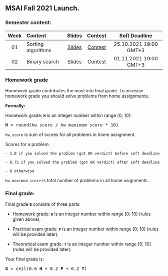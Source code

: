 ## MSAI Fall 2021 Launch.

### Semester content:

| Week   | Content                | Slides                                                                      | Contest                                                     | Soft Deadline          |
|:------:|:-----------------------|:---------------------------------------------------------------------------:|:-----------------------------------------------------------:|:----------------------:|
| 01     | Sorting algorithms     | [Slides](../master/week01_sorting_algorithms/MSAI.2021.Algo.W01.slides.pdf) | [Contest](https://contest.yandex.ru/contest/29728/?lang=en) | 25.10.2021 19:00 GMT+3 |
| 02     | Binary search          | [Slides](../master/week02_binary_search/MSAI.2021.Algo.W02.slides.pdf) | [Contest](https://contest.yandex.ru/contest/30878/?lang=en)      | 01.11.2021 19:00 GMT+3 |
<!---
| 03     | Basic Data sturctures  | [Slides](../master/week01_sorting_algorithms/MSAI.2021.Algo.W03.slides.pdf) | [Contest](https://contest.yandex.ru/contest/<ID>/?lang=en) | 01.11.2021 19:00 GMT+3 |
| 04     | Dynamic programming    | [Slides](../master/week01_sorting_algorithms/MSAI.2021.Algo.W04.slides.pdf) | [Contest](https://contest.yandex.ru/contest/<ID>/?lang=en) | 08.11.2021 19:00 GMT+3 |
| 05     | Knapsack problem       | [Slides](../master/week01_sorting_algorithms/MSAI.2021.Algo.W05.slides.pdf) | [Contest](https://contest.yandex.ru/contest/<ID>/?lang=en) | 15.11.2021 19:00 GMT+3 |
| 06     | KMP & Heap             | [Slides](../master/week01_sorting_algorithms/MSAI.2021.Algo.W06.slides.pdf) | [Contest](https://contest.yandex.ru/contest/<ID>/?lang=en) | 22.11.2021 19:00 GMT+3 |
| 07     | DFS & BFS              | [Slides](../master/week01_sorting_algorithms/MSAI.2021.Algo.W07.slides.pdf) | [Contest](https://contest.yandex.ru/contest/<ID>/?lang=en) | 29.11.2021 19:00 GMT+3 |
| 08     | Shortest paths         | [Slides](../master/week01_sorting_algorithms/MSAI.2021.Algo.W08.slides.pdf) | [Contest](https://contest.yandex.ru/contest/<ID>/?lang=en) | 06.12.2021 19:00 GMT+3 |
| 09     | RSQ & RMQ              | [Slides](../master/week01_sorting_algorithms/MSAI.2021.Algo.W09.slides.pdf) | [Contest](https://contest.yandex.ru/contest/<ID>/?lang=en) | 13.12.2021 19:00 GMT+3 |
| 10     | Hashing                | [Slides](../master/week01_sorting_algorithms/MSAI.2021.Algo.W10.slides.pdf) | [Contest](https://contest.yandex.ru/contest/<ID>/?lang=en) | 20.12.2021 19:00 GMT+3 |
| 11     | Binary Search Tree     | [Slides](../master/week01_sorting_algorithms/MSAI.2021.Algo.W11.slides.pdf) | None                                                       | None                   |
--->

<!--- Strict deadline for all home assignments is 25.01.2021 20:00 GMT+3. --->

<!---
### Exams:

You will have **practical** and **theoretical** exams.

**Practical exam** problems and rules will be shared <date>. Strict deadline for practical exam submissions is <date>

Information about **theoretical exam** can be found [here](<link>).
--->

### Homework grade
Homework grade contributes the most into final grade. To increase homework grade you should solve problems from home assignments.

**Formally:**

Homework grade: **`H`** is an integer number within range [0; 10]:
<pre><b>H</b> = round(hw_score / hw_maximum_score * 10)</pre>

`hw_score` is sum of scores for all problems in home assignment.

Scores for a problem:

    - 1.0 if you solved the problem (got OK verdict) before soft deadline
    
    - 0.75 if you solved the problem (got OK verdict) after soft deadline
    
    - 0 otherwise

`hw_maximum_score` is total number of problems in all home asignments.


### Final grade:
Final grade **`G`** consists of three parts:

- Homework grade: **`H`** is an integer number within range [0; 10] (rules given above).

- Practical exam grade: **`P`** is an integer number within range [0; 10] (rules will be provided later).

- Theoretical exam grade: **`T`** is an integer number within range [0; 10] (rules will be provided later).

Your final grade is:
<pre><b>G</b> = ceil(0.6 <b>H</b> + 0.2 <b>P</b> + 0.2 <b>T</b>)</pre>
